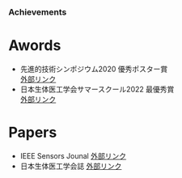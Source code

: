 ### Achievements
# Awords
* 先進的技術シンポジウム2020 優秀ポスター賞  
[外部リンク](https://www.kousen.tut.ac.jp/research/project/past_report/r02_report)
* 日本生体医工学会サマースクール2022 最優秀賞  
[外部リンク](https://sites.google.com/view/bh2022jsmbeorg/)
# Papers
* IEEE Sensors Jounal
[外部リンク](https://ieeexplore.ieee.org/abstract/document/9967251)
* 日本生体医工学会誌
[外部リンク](https://www.jstage.jst.go.jp/article/jsmbe/60/6/60_158/_article/-char/ja/)
